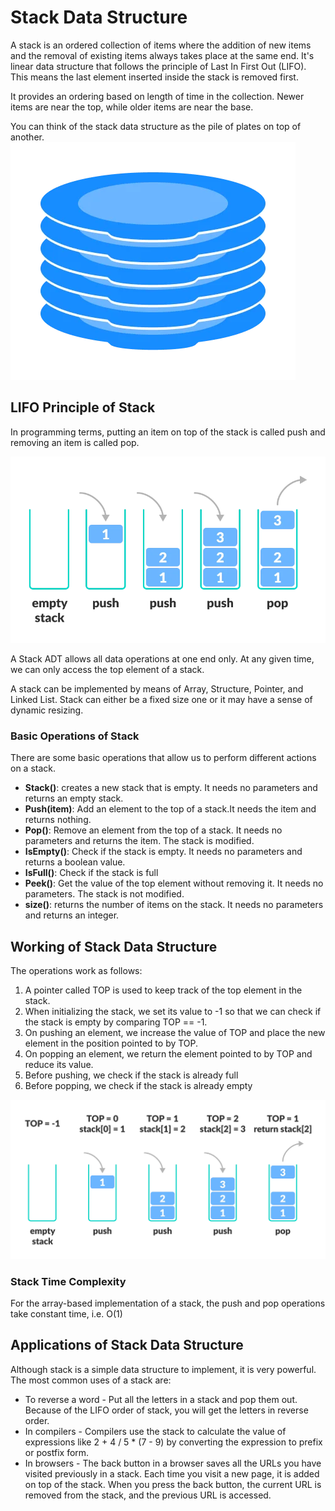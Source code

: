 # Stack Data Structure

A stack is an ordered collection of items where the addition of new items and the removal of existing items always takes place at the same end.  It's
linear data structure that follows the principle of Last In First Out (LIFO). This means the last element inserted inside the stack is removed first.

It provides an ordering based on length of time in the collection. Newer items are near the top, while older items are near the base.

You can think of the stack data structure as the pile of plates on top of another.
![stack of plates](images/stack-of-plates.png)

## LIFO Principle of Stack
In programming terms, putting an item on top of the stack is called push and removing an item is called pop.

![stack pop and push operations](images/stack.png)

A Stack ADT allows all data operations at one end only. At any given time, we can only access the top element of a stack.

A stack can be implemented by means of Array, Structure, Pointer, and Linked List. Stack can either be a fixed size one or it may have a sense of dynamic resizing. 

### Basic Operations of Stack

There are some basic operations that allow us to perform different actions on a stack.
- **Stack()**: creates a new stack that is empty. It needs no parameters and returns an empty stack.
- **Push(item)**: Add an element to the top of a stack.It needs the item and returns nothing.
- **Pop()**: Remove an element from the top of a stack. It needs no parameters and returns the item. The stack is modified.
- **IsEmpty()**: Check if the stack is empty. It needs no parameters and returns a boolean value.
- **IsFull()**: Check if the stack is full
- **Peek()**: Get the value of the top element without removing it. It needs no parameters. The stack is not modified.
- **size()**: returns the number of items on the stack. It needs no parameters and returns an integer.



## Working of Stack Data Structure
The operations work as follows:

1. A pointer called TOP is used to keep track of the top element in the stack.
1. When initializing the stack, we set its value to -1 so that we can check if the stack is empty by comparing TOP == -1.
1. On pushing an element, we increase the value of TOP and place the new element in the position pointed to by TOP.
1. On popping an element, we return the element pointed to by TOP and reduce its value.
1. Before pushing, we check if the stack is already full
1. Before popping, we check if the stack is already empty

![stack opertaion](images/stack-operations.png)

### Stack Time Complexity
For the array-based implementation of a stack, the push and pop operations take constant time, i.e. O(1)

## Applications of Stack Data Structure
Although stack is a simple data structure to implement, it is very powerful. The most common uses of a stack are:

- To reverse a word - Put all the letters in a stack and pop them out. Because of the LIFO order of stack, you will get the letters in reverse order.
- In compilers - Compilers use the stack to calculate the value of expressions like 2 + 4 / 5 * (7 - 9) by converting the expression to prefix or postfix form.
- In browsers - The back button in a browser saves all the URLs you have visited previously in a stack. Each time you visit a new page, it is added on top of the stack. When you press the back button, the current URL is removed from the stack, and the previous URL is accessed.